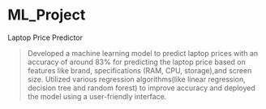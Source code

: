 # ML_Project



Laptop Price Predictor
> Developed a machine learning model to predict laptop prices with an accuracy of around 83% for predicting the laptop price based on features like brand, specifications (RAM, CPU, storage),and screen size.
> Utilized various regression algorithms(like linear regression, decision tree and random forest) to improve accuracy and deployed the model using a user-friendly interface.

